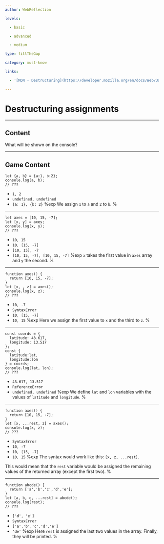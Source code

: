 ```yaml
---
author: WebReflection

levels:

  - basic

  - advanced

  - medium

type: fillTheGap

category: must-know

links:

  - '[MDN - Destructuring](https://developer.mozilla.org/en/docs/Web/JavaScript/Reference/Operators/Destructuring_assignment){documentation}'

---
```


# Destructuring assignments

---

## Content

What will be shown on the console?

---

## Game Content

```
let {a, b} = {a:1, b:2};
console.log(a, b);
// ???
```

- `1, 2`
- `undefined, undefined`
- `{a: 1}, {b: 2}`
  %exp
  We assign `1` to `a` and `2` to `b`.
  %

---

```
let axes = [10, 15, -7];
let [x, y] = axes;
console.log(x, y);
// ???
```

- `10, 15`
- `10, [15, -7]`
- `[10, 15], -7`
- `[10, 15, -7], [10, 15, -7]`
  %exp
  `x` takes the first value in `axes` array and `y` the second.
  %

---

```
function axes() {
  return [10, 15, -7];
}
let [x, , z] = axes();
console.log(x, z);
// ???
```

- `10, -7`
- `SyntaxError`
- `10, [15, -7]`
- `10, 15`
  %exp
  Here we assign the first value to `x` and the third to `z`.
  %

---

```
const coords = {
  latitude: 43.617,
  longitude: 13.517
};
const {
  latitude:lat,
  longitude:lon
} = coords;
console.log(lat, lon);
// ???
```

- `43.617, 13.517`
- `ReferenceError`
- `undefined, undefined`
  %exp
  We define `lat` and `lon` variables with the values of `latitude` and `longitude`.
  %

---

```
function axes() {
  return [10, 15, -7];
}
let [x, ...rest, z] = axes();
console.log(x, z);
// ???
```

- `SyntaxError`
- `10, -7`
- `10, [15, -7]`
- `10, 15`
  %exp
  The syntax would work like this: `[x, z, ...rest]`.

This would mean that the `rest` variable would be assigned the remaining values of the returned array (except the first two).
%

---

```
function abcde() {
  return ['a','b','c','d','e'];
}
let [a, b, c, ...rest] = abcde();
console.log(rest);
// ???
```

- `['d', 'e']`
- `SyntaxError`
- `['a','b','c','d','e']`
- `'de'`
  %exp
  Here `rest` is assigned the last two values in the array.
  Finally, they will be printed.
  %

